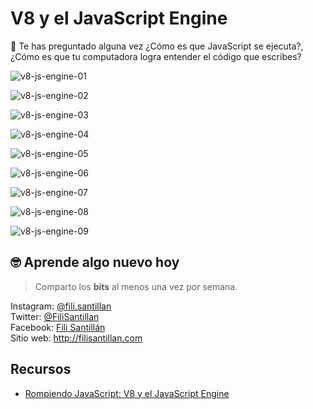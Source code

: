 # V8 y el JavaScript Engine

🤔 Te has preguntado alguna vez ¿Cómo es que JavaScript se ejecuta?, ¿Cómo es que tu computadora logra entender el código que escribes?

![v8-js-engine-01](./v8-js-engine-01.png)

![v8-js-engine-02](./v8-js-engine-02.png)

![v8-js-engine-03](./v8-js-engine-03.png)

![v8-js-engine-04](./v8-js-engine-04.png)

![v8-js-engine-05](./v8-js-engine-05.png)

![v8-js-engine-06](./v8-js-engine-06.png)

![v8-js-engine-07](./v8-js-engine-07.png)

![v8-js-engine-08](./v8-js-engine-08.png)

![v8-js-engine-09](./v8-js-engine-09.png)

## 🤓 Aprende algo nuevo hoy

> Comparto los **bits** al menos una vez por semana.

Instagram: [@fili.santillan](https://www.instagram.com/fili.santillan/)  
Twitter: [@FiliSantillan](https://twitter.com/FiliSantillan)  
Facebook: [Fili Santillán](https://www.facebook.com/FiliSantillan96/)  
Sitio web: http://filisantillan.com

## Recursos

- [Rompiendo JavaScript: V8 y el JavaScript Engine](https://filisantillan.com/blog/js-engine/)
